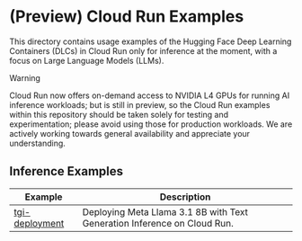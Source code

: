 # (Preview) Cloud Run Examples

This directory contains usage examples of the Hugging Face Deep Learning Containers (DLCs) in Cloud Run only for inference at the moment, with a focus on Large Language Models (LLMs).

> [!WARNING]
> Cloud Run now offers on-demand access to NVIDIA L4 GPUs for running AI inference workloads; but is still in preview, so the Cloud Run examples within this repository should be taken solely for testing and experimentation; please avoid using those for production workloads. We are actively working towards general availability and appreciate your understanding.

## Inference Examples

| Example                            | Description                                                              |
| ---------------------------------- | ------------------------------------------------------------------------ |
| [tgi-deployment](./tgi-deployment) | Deploying Meta Llama 3.1 8B with Text Generation Inference on Cloud Run. |

